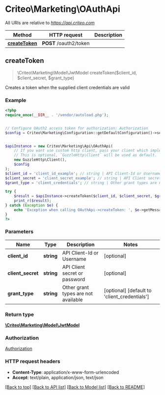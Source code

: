 # Criteo\Marketing\OAuthApi

All URIs are relative to *https://api.criteo.com*

Method | HTTP request | Description
------------- | ------------- | -------------
[**createToken**](OAuthApi.md#createToken) | **POST** /oauth2/token | 



## createToken

> \Criteo\Marketing\Model\JwtModel createToken($client_id, $client_secret, $grant_type)



Creates a token when the supplied client credentials are valid

### Example

```php
<?php
require_once(__DIR__ . '/vendor/autoload.php');


// Configure OAuth2 access token for authorization: Authorization
$config = Criteo\Marketing\Configuration::getDefaultConfiguration()->setAccessToken('YOUR_ACCESS_TOKEN');


$apiInstance = new Criteo\Marketing\Api\OAuthApi(
    // If you want use custom http client, pass your client which implements `GuzzleHttp\ClientInterface`.
    // This is optional, `GuzzleHttp\Client` will be used as default.
    new GuzzleHttp\Client(),
    $config
);
$client_id = 'client_id_example'; // string | API Client-Id or Username
$client_secret = 'client_secret_example'; // string | API Client secret or password
$grant_type = 'client_credentials'; // string | Other grant types are not available

try {
    $result = $apiInstance->createToken($client_id, $client_secret, $grant_type);
    print_r($result);
} catch (Exception $e) {
    echo 'Exception when calling OAuthApi->createToken: ', $e->getMessage(), PHP_EOL;
}
?>
```

### Parameters


Name | Type | Description  | Notes
------------- | ------------- | ------------- | -------------
 **client_id** | **string**| API Client-Id or Username | [optional]
 **client_secret** | **string**| API Client secret or password | [optional]
 **grant_type** | **string**| Other grant types are not available | [optional] [default to &#39;client_credentials&#39;]

### Return type

[**\Criteo\Marketing\Model\JwtModel**](../Model/JwtModel.md)

### Authorization

[Authorization](../../README.md#Authorization)

### HTTP request headers

- **Content-Type**: application/x-www-form-urlencoded
- **Accept**: text/plain, application/json, text/json

[[Back to top]](#) [[Back to API list]](../../README.md#documentation-for-api-endpoints)
[[Back to Model list]](../../README.md#documentation-for-models)
[[Back to README]](../../README.md)

